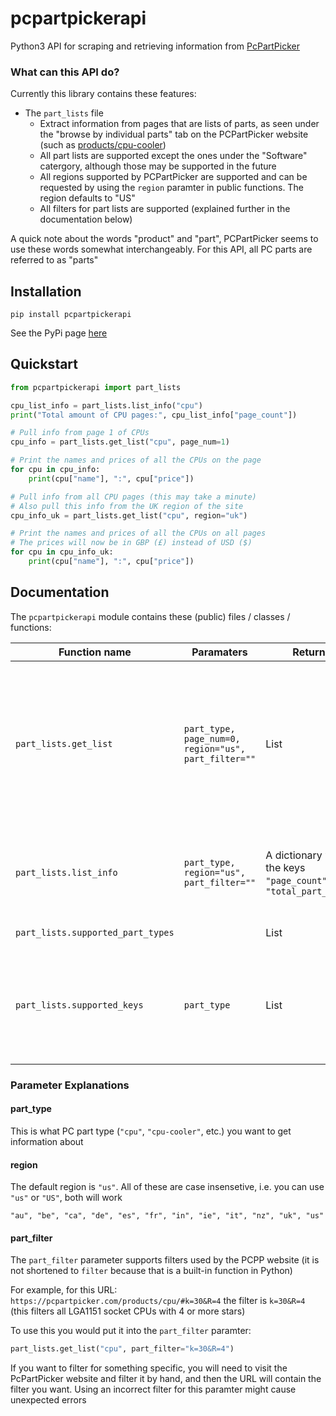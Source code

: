 # pcpartpickerapi

Python3 API for scraping and retrieving information from [PcPartPicker](https://pcpartpicker.com)

### What can this API do?

Currently this library contains these features:

- The `part_lists` file
  - Extract information from pages that are lists of parts, as seen under the "browse by individual parts" tab on the PCPartPicker website (such as [products/cpu-cooler](https://pcpartpicker.com/products/cpu-cooler))
  - All part lists are supported except the ones under the "Software" catergory, although those may be supported in the future
  - All regions supported by PCPartPicker are supported and can be requested by using the `region` paramter in public functions. The region defaults to "US"
  - All filters for part lists are supported (explained further in the documentation below)

A quick note about the words "product" and "part", PCPartPicker seems to use these words somewhat interchangeably. For this API, all PC parts are referred to as "parts"

## Installation

`pip install pcpartpickerapi`

See the PyPi page [here](https://pypi.org/project/pcpartpickerapi/)

## Quickstart

```python
from pcpartpickerapi import part_lists

cpu_list_info = part_lists.list_info("cpu")
print("Total amount of CPU pages:", cpu_list_info["page_count"])

# Pull info from page 1 of CPUs
cpu_info = part_lists.get_list("cpu", page_num=1)

# Print the names and prices of all the CPUs on the page
for cpu in cpu_info:
    print(cpu["name"], ":", cpu["price"])

# Pull info from all CPU pages (this may take a minute)
# Also pull this info from the UK region of the site
cpu_info_uk = part_lists.get_list("cpu", region="uk")

# Print the names and prices of all the CPUs on all pages
# The prices will now be in GBP (£) instead of USD ($)
for cpu in cpu_info_uk:
    print(cpu["name"], ":", cpu["price"])

```

## Documentation

The `pcpartpickerapi` module contains these (public) files / classes / functions:

Function name | Paramaters | Returns | Notes
-|-|-|-
`part_lists.get_list` | `part_type, page_num=0, region="us", part_filter=""` | List | Returns a list of dictionaries containing information about each part. The `part_type` you select will determine what dictionary keys will be available to you for each dictionary in the returned list. If `page_num` is `0` it will iterate over all available pages
`part_lists.list_info` | `part_type, region="us", part_filter=""` | A dictionary with the keys `"page_count"` and `"total_part_count"` | `"page_count"` is the total number of pages for that `part_type`. `"total_part_count"` Is the total number of parts in all of those pages
`part_lists.supported_part_types` | | List | A list of supported `part_type`s
`part_lists.supported_keys` | `part_type` | List | Returns a list of dictionary keys that the dictionaries from `get_list` will have, e.g. `supported_keys("cpu")` will return `['speed', 'cores', 'tdp', 'name', 'id', 'price', 'ratings_count']`

### Parameter Explanations

#### part_type

This is what PC part type (`"cpu"`, `"cpu-cooler"`, etc.) you want to get information about

#### region

The default region is `"us"`. All of these are case insensetive, i.e. you can use `"us"` or `"US"`, both will work

`"au", "be", "ca", "de", "es", "fr", "in", "ie", "it", "nz", "uk", "us"`

#### part_filter

The `part_filter` parameter supports filters used by the PCPP website (it is not shortened to `filter` because that is a built-in function in Python)

For example, for this URL: `https://pcpartpicker.com/products/cpu/#k=30&R=4` the filter is `k=30&R=4` (this filters all LGA1151 socket CPUs with 4 or more stars)

To use this you would put it into the `part_filter` paramter:

```python
part_lists.get_list("cpu", part_filter="k=30&R=4")
```

If you want to filter for something specific, you will need to visit the PcPartPicker website and filter it by hand, and then the URL will contain the filter you want. Using an incorrect filter for this paramter might cause unexpected errors
